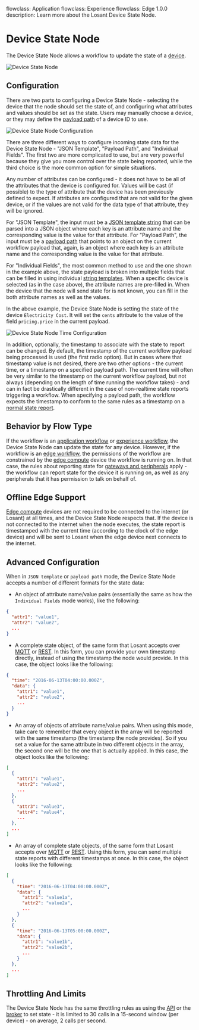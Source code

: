flowclass: Application
flowclass: Experience
flowclass: Edge 1.0.0
description: Learn more about the Losant Device State Node.

# Device State Node

The Device State Node allows a workflow to update the state of a [device](/devices/overview/#device-configuration).

![Device State Node](/images/workflows/outputs/device-state-node.png "Device State Node")

## Configuration

There are two parts to configuring a Device State Node - selecting the device that the node should set the state of, and configuring what attributes and values should be set as the state. Users may manually choose a device, or they may define the [payload path](/workflows/accessing-payload-data/#payload-paths) of a device ID to use.

![Device State Node Configuration](/images/workflows/outputs/device-state-node-config.png "Device State Node Configuration")

There are three different ways to configure incoming state data for the Device State Node - "JSON Template", "Payload Path", and "Individual Fields". The first two are more complicated to use, but are very powerful because they give you more control over the state being reported, while the third choice is the more common option for simple situations.

Any number of attributes can be configured - it does not have to be all of the attributes that the device is configured for. Values will be cast (if possible) to the type of attribute that the device has been previously defined to expect. If attributes are configured that are not valid for the given device, or if the values are not valid for the data type of that attribute, they will be ignored.

For "JSON Template", the input must be a [JSON template string](/workflows/accessing-payload-data/#json-templates) that can be parsed into a JSON object where each key is an attribute name and the corresponding value is the value for that attribute. For "Payload Path", the input must be a [payload path](/workflows/accessing-payload-data/#payload-paths) that points to an object on the current workflow payload that, again, is an object where each key is an attribute name and the corresponding value is the value for that attribute.

For "Individual Fields", the most common method to use and the one shown in the example above, the state payload is broken into multiple fields that can be filled in using individual [string templates](/workflows/accessing-payload-data/#string-templates). When a specific device is selected (as in the case above), the attribute names are pre-filled in. When the device that the node will send state for is not known, you can fill in the both attribute names as well as the values.

In the above example, the Device State Node is setting the state of the device `Electricity Cost`. It will set the `cents` attribute to the value of the field `pricing.price` in the current payload.

![Device State Node Time Configuration](/images/workflows/outputs/device-state-node-config-time.png "Device State Node Time Configuration")

In addition, optionally, the timestamp to associate with the state to report can be changed. By default, the timestamp of the current workflow payload being processed is used (the first radio option). But in cases where that timestamp value is not desired, there are two other options - the current time, or a timestamp on a specified payload path. The current time will often be very similar to the timestamp on the current workflow payload, but not always (depending on the length of time running the workflow takes) - and can in fact be drastically different in the case of non-realtime state reports triggering a workflow. When specifying a payload path, the workflow expects the timestamp to conform to the same rules as a timestamp on a [normal state report](/devices/state/#including-timestamps).

## Behavior by Flow Type

If the workflow is an [application workflow](/workflows/application-workflows/) or [experience workflow](/workflows/experience-workflows/), the Device State Node can update the state for any device. However, if the workflow is an [edge workflow](/workflows/edge-workflows/), the permissions of the workflow are constrained by the [edge compute](/devices/edge-compute/) device the workflow is running on. In that case, the rules about reporting state for [gateways and peripherals](/devices/gateways-peripherals/#reporting-state-for-peripheral) apply - the workflow can report state for the device it is running on, as well as any peripherals that it has permission to talk on behalf of.

## Offline Edge Support

[Edge compute](/devices/edge-compute/) devices are not required to be connected to the internet (or Losant) at all times, and the Device State Node respects that. If the device is not connected to the internet when the node executes, the state report is timestamped with the current time (according to the clock of the edge device) and will be sent to Losant when the edge device next connects to the internet.

## Advanced Configuration

When in `JSON template` or `payload path` mode, the Device State Node accepts a number of different formats for the state data:

* An object of attribute name/value pairs (essentially the same as how the `Individual Fields` mode works), like the following:

```json
{
  "attr1": "value1",
  "attr2": "value2",
  ...
}
```

* A complete state object, of the same form that Losant accepts over [MQTT](/mqtt/overview/#publishing-device-state) or [REST](/rest-api/device/#send-state). In this form, you can provide your own timestamp directly, instead of using the timestamp the node would provide. In this case, the object looks like the following:

```json
{
  "time": "2016-06-13T04:00:00.000Z",
  "data": {
    "attr1": "value1",
    "attr2": "value2",
    ...
  }
}
```

* An array of objects of attribute name/value pairs. When using this mode, take care to remember that every object in the array will be reported with the same timestamp (the timestamp the node provides). So if you set a value for the same attribute in two different objects in the array, the second one will be the one that is actually applied. In this case, the object looks like the following:

```json
[
  {
    "attr1": "value1",
    "attr2": "value2",
    ...
  },
  {
    "attr3": "value3",
    "attr4": "value4",
    ...
  },
  ...
]
```

* An array of complete state objects, of the same form that Losant accepts over [MQTT](/mqtt/overview/#publishing-device-state) or [REST](/rest-api/device/#send-state). Using this form, you can send multiple state reports with different timestamps at once. In this case, the object looks like the following:

```json
[
  {
    "time": "2016-06-13T04:00:00.000Z",
    "data": {
      "attr1": "value1a",
      "attr2": "value2a",
      ...
    }
  },
  {
    "time": "2016-06-13T05:00:00.000Z",
    "data": {
      "attr1": "value1b",
      "attr2": "value2b",
      ...
    }
  },
  ...
]
```

## Throttling And Limits

The Device State Node has the same throttling rules as using the [API](/rest-api/overview/#throttles-and-limits) or the [broker](/organizations/resource-limits/#message-throttling) to set state - it is limited to 30 calls in a 15-second window (per device) - on average, 2 calls per second.
